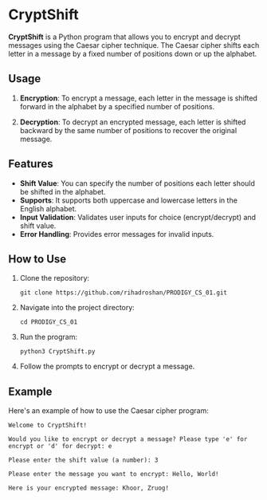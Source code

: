 # CryptShift

**CryptShift** is a Python program that allows you to encrypt and decrypt messages using the Caesar cipher technique. The Caesar cipher shifts each letter in a message by a fixed number of positions down or up the alphabet.

## Usage

1. **Encryption**: To encrypt a message, each letter in the message is shifted forward in the alphabet by a specified number of positions.

2. **Decryption**: To decrypt an encrypted message, each letter is shifted backward by the same number of positions to recover the original message.

## Features

- **Shift Value**: You can specify the number of positions each letter should be shifted in the alphabet.
- **Supports**: It supports both uppercase and lowercase letters in the English alphabet.
- **Input Validation**: Validates user inputs for choice (encrypt/decrypt) and shift value.
- **Error Handling**: Provides error messages for invalid inputs.

## How to Use

1. Clone the repository:
   ```
   git clone https://github.com/rihadroshan/PRODIGY_CS_01.git
   ```

2. Navigate into the project directory:
   ```
   cd PRODIGY_CS_01
   ```

3. Run the program:
   ```
   python3 CryptShift.py
   ```

4. Follow the prompts to encrypt or decrypt a message.

## Example

Here's an example of how to use the Caesar cipher program:

```
Welcome to CryptShift!

Would you like to encrypt or decrypt a message? Please type 'e' for encrypt or 'd' for decrypt: e

Please enter the shift value (a number): 3

Please enter the message you want to encrypt: Hello, World!

Here is your encrypted message: Khoor, Zruog!
```

